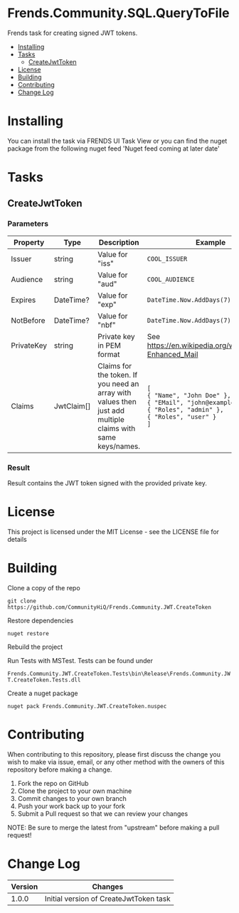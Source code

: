 # Frends.Community.SQL.QueryToFile
Frends task for creating signed JWT tokens.

- [Installing](#installing)
- [Tasks](#tasks)
  - [CreateJwtToken](#CreateJwtToken)
- [License](#license)
- [Building](#building)
- [Contributing](#contributing)
- [Change Log](#change-log)

# Installing
You can install the task via FRENDS UI Task View or you can find the nuget package from the following nuget feed
'Nuget feed coming at later date'

Tasks
=====

## CreateJwtToken

### Parameters

| Property             | Type                 | Description                          | Example |
| ---------------------| ---------------------| ------------------------------------ | ----- |
| Issuer | string | Value for "iss" | `COOL_ISSUER` |
| Audience | string | Value for "aud" | `COOL_AUDIENCE` |
| Expires | DateTime? | Value for "exp" | `DateTime.Now.AddDays(7)` |
| NotBefore | DateTime? | Value for "nbf" | `DateTime.Now.AddDays(7)` |
| PrivateKey | string | Private key in PEM format | See https://en.wikipedia.org/wiki/Privacy-Enhanced_Mail
| Claims | JwtClaim[] | Claims for the token. If you need an array with values then just add multiple claims with same keys/names. | `[`<br/>`{ "Name", "John Doe" },`<br/>`{ "EMail", "john@example.com" },`<br/>`{ "Roles", "admin" },`<br/>`{ "Roles", "user" }`<br/>`]`

### Result
Result contains the JWT token signed with the provided private key.

# License

This project is licensed under the MIT License - see the LICENSE file for details

# Building

Clone a copy of the repo

`git clone https://github.com/CommunityHiQ/Frends.Community.JWT.CreateToken`

Restore dependencies

`nuget restore`

Rebuild the project

Run Tests with MSTest. Tests can be found under

`Frends.Community.JWT.CreateToken.Tests\bin\Release\Frends.Community.JWT.CreateToken.Tests.dll`

Create a nuget package

`nuget pack Frends.Community.JWT.CreateToken.nuspec`

# Contributing
When contributing to this repository, please first discuss the change you wish to make via issue, email, or any other method with the owners of this repository before making a change.

1. Fork the repo on GitHub
2. Clone the project to your own machine
3. Commit changes to your own branch
4. Push your work back up to your fork
5. Submit a Pull request so that we can review your changes

NOTE: Be sure to merge the latest from "upstream" before making a pull request!

# Change Log

| Version             | Changes                 |
| ---------------------| ---------------------|
| 1.0.0 | Initial version of CreateJwtToken task |